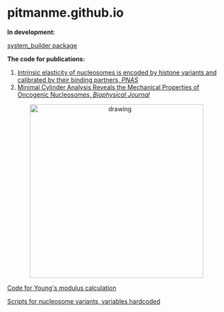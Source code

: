 # pitmanme.github.io
**In development:**

[system_builder package](https://github.com/pitmanme/system_builder)



**The code for publications:**

1.  [Intrinsic elasticity of nucleosomes is encoded by histone variants and calibrated by their binding partners, _PNAS_](https://doi.org/10.1073/pnas.1911880116)
2.  [Minimal Cylinder Analysis Reveals the Mechanical Properties of Oncogenic Nucleosomes, _Biophysical Journal_](https://doi.org/10.1016/j.bpj.2020.01.042)

<p align="center">
<img src="https://www.researchgate.net/profile/Yamini-Dalal/publication/336767982/figure/fig1/AS:817367064006672@1571886902547/A-Schematic-that-compares-in-vitro-AFM-single-molecule-nanoindentation-force.jpg" alt="drawing" width="400"/>
</p>

[Code for Young's modulus calculation](https://github.com/pitmanme/pitmanme.github.io/blob/master/Youngs_modulus/youngs_modulus.py)

[Scripts for nucleosome variants, variables hardcoded](https://github.com/pitmanme/pitmanme.github.io/tree/master/Youngs_modulus/system_specific)

  
